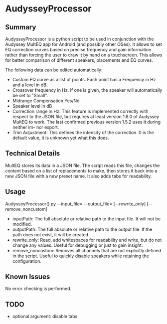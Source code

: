 # AudysseyProcessor

## Summary
AudysseyProcessor is a python script to be used in conjunction with the Audyssey MultEQ app for Android (and possibly other OSes). It allows to set EQ correction curves based on precise frequency and gain information rather than forcing the user to draw it by hand on a touchscreen. This allows for better comparison of different speakers, placements and EQ curves.

The following data can be edited automatically:
* Custom EQ curve as a list of points. Each point has a Frequency in Hz and a level in dB.
* Crossover frequency in Hz. If one is given, the speaker will automatically be set to "Small".
* Midrange Compensation Yes/No
* Speaker level in dB
* Correction range in Hz: This feature is implemented correctly with respect to the JSON file, but requires at least version 1.6.0 of Audyssey MultEQ to work. The last confirmed previous version 1.5.2 uses it during neither im- nor export. 
* Trim Adjustment: This defines the intensity of the correction. 0 is the default value, it is unknown yet what this does.

## Technical Details
MultEQ stores its data in a JSON file. The script reads this file, changes the content based on a list of replacements to make, then stores it back into a new JSON file with a new preset name. It also adds tabs for readability.

## Usage
AudysseyProcessor().py --input_file=<inputPath> --output_file=<outputPath> \[--rewrite_only\] \[--remove_noncustom\]

* inputPath: The full absolute or relative path to the input file. It will not be modified.
* outputPath: The full absolute or relative path to the output file. If the path does not exist, it will be created.
* rewrite_only: Read, add whitespaces for readability and write, but do not change any values. Useful for debugging or just to gain insight.
* remove_noncustom: Removes all channels that are not explicitly defined in the script. Useful to quickly disable speakers while retaining the configuration.

## Known Issues
No error checking is performed.

## TODO
* optional argument: disable tabs